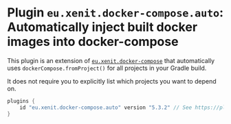 # Plugin `eu.xenit.docker-compose.auto`: Automatically inject built docker images into docker-compose

This plugin is an extension of [`eu.xenit.docker-compose`](./02-plugin-docker-compose.md) that automatically uses `dockerCompose.fromProject()` for all projects in your Gradle build.

It does not require you to explicitly list which projects you want to depend on.

```groovy
plugins {
    id "eu.xenit.docker-compose.auto" version "5.3.2" // See https://plugins.gradle.org/plugin/eu.xenit.docker-compose.auto for the latest version
}
```
